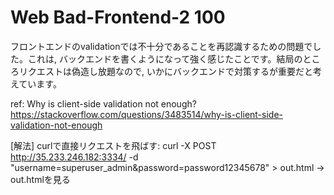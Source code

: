 # Web Bad-Frontend-2 100

フロントエンドのvalidationでは不十分であることを再認識するための問題でした。これは, バックエンドを書くようになって強く感じたことです。結局のところリクエストは偽造し放題なので, いかにバックエンドで対策するが重要だと考えています。

ref: Why is client-side validation not enough?
https://stackoverflow.com/questions/3483514/why-is-client-side-validation-not-enough

[解法]
curlで直接リクエストを飛ばす:
curl -X POST http://35.233.246.182:3334/ -d "username=superuser_admin&password=password12345678" > out.html
-> out.htmlを見る